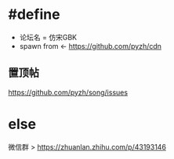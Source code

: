 # #define
- 论坛名 = 仿宋GBK
- spawn from &lt;- https://github.com/pyzh/cdn

置顶帖
----
https://github.com/pyzh/song/issues

else
===
微信群 > https://zhuanlan.zhihu.com/p/43193146
